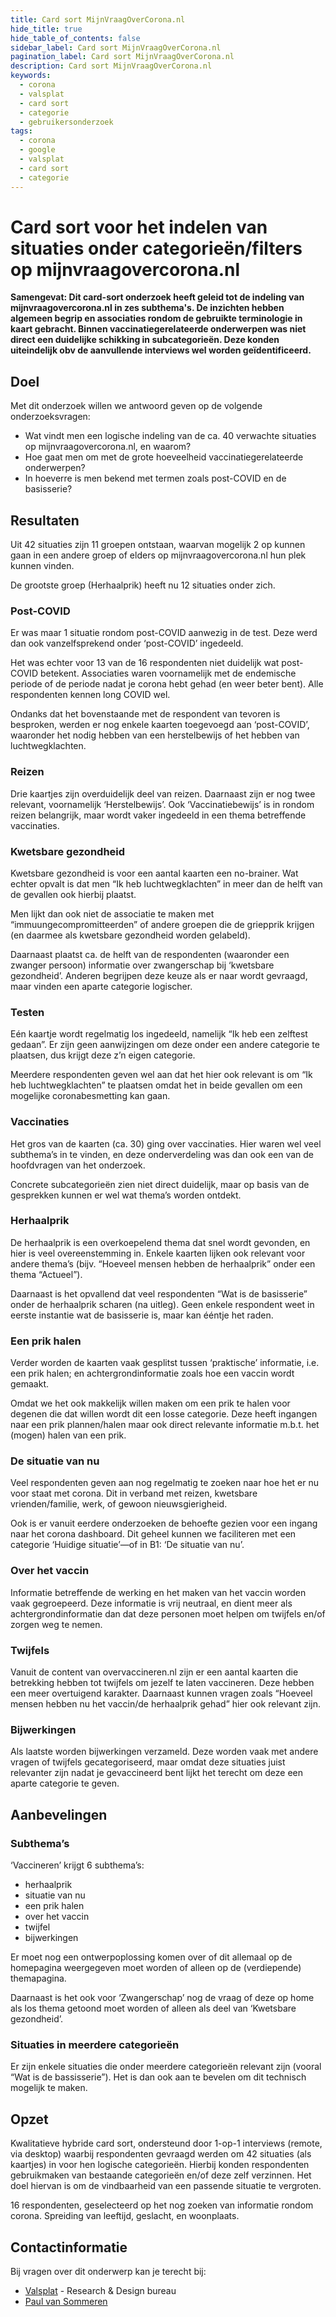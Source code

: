 ```yaml
---
title: Card sort MijnVraagOverCorona.nl
hide_title: true
hide_table_of_contents: false
sidebar_label: Card sort MijnVraagOverCorona.nl
pagination_label: Card sort MijnVraagOverCorona.nl
description: Card sort MijnVraagOverCorona.nl
keywords:
  - corona
  - valsplat
  - card sort
  - categorie
  - gebruikersonderzoek
tags:
  - corona
  - google
  - valsplat
  - card sort
  - categorie
---
```


<!-- @license CC0-1.0 -->

# Card sort voor het indelen van situaties onder categorieën/filters op mijnvraagovercorona.nl

**Samengevat: Dit card-sort onderzoek heeft geleid tot de indeling van mijnvraagovercorona.nl in zes subthema's. De inzichten hebben algemeen begrip en associaties rondom de gebruikte terminologie in kaart gebracht. Binnen vaccinatiegerelateerde onderwerpen was niet direct een duidelijke schikking in subcategorieën. Deze konden uiteindelijk obv de aanvullende interviews wel worden geïdentificeerd.**

## Doel

Met dit onderzoek willen we antwoord geven op de volgende onderzoeksvragen:

- Wat vindt men een logische indeling van de ca. 40 verwachte situaties op mijnvraagovercorona.nl, en waarom?
- Hoe gaat men om met de grote hoeveelheid vaccinatiegerelateerde onderwerpen?
- In hoeverre is men bekend met termen zoals post-COVID en de basisserie?

## Resultaten

Uit 42 situaties zijn 11 groepen ontstaan, waarvan mogelijk 2 op kunnen gaan in een andere groep of elders op mijnvraagovercorona.nl hun plek kunnen vinden.

De grootste groep (Herhaalprik) heeft nu 12 situaties onder zich.

### Post-COVID

Er was maar 1 situatie rondom post-COVID aanwezig in de test. Deze werd dan ook vanzelfsprekend onder ‘post-COVID’ ingedeeld.

Het was echter voor 13 van de 16 respondenten niet duidelijk wat post-COVID betekent. Associaties waren voornamelijk met de endemische periode of de periode nadat je corona hebt gehad (en weer beter bent). Alle respondenten kennen long COVID wel.

Ondanks dat het bovenstaande met de respondent van tevoren is besproken, werden er nog enkele kaarten toegevoegd aan ‘post-COVID’, waaronder het nodig hebben van een herstelbewijs of het hebben van luchtwegklachten.

### Reizen

Drie kaartjes zijn overduidelijk deel van reizen. Daarnaast zijn er nog twee relevant, voornamelijk ‘Herstelbewijs’. Ook ‘Vaccinatiebewijs’ is in rondom reizen belangrijk, maar wordt vaker ingedeeld in een thema betreffende vaccinaties.

### Kwetsbare gezondheid

Kwetsbare gezondheid is voor een aantal kaarten een no-brainer. Wat echter opvalt is dat men “Ik heb luchtwegklachten” in meer dan de helft van de gevallen ook hierbij plaatst.

Men lijkt dan ook niet de associatie te maken met “immuungecompromitteerden” of andere groepen die de griepprik krijgen (en daarmee als kwetsbare gezondheid worden gelabeld).

Daarnaast plaatst ca. de helft van de respondenten (waaronder een zwanger persoon) informatie over zwangerschap bij ‘kwetsbare gezondheid’. Anderen begrijpen deze keuze als er naar wordt gevraagd, maar vinden een aparte categorie logischer.

### Testen

Eén kaartje wordt regelmatig los ingedeeld, namelijk “Ik heb een zelftest gedaan”. Er zijn geen aanwijzingen om deze onder een andere categorie te plaatsen, dus krijgt deze z’n eigen categorie.

Meerdere respondenten geven wel aan dat het hier ook relevant is om “Ik heb luchtwegklachten” te plaatsen omdat het in beide gevallen om een mogelijke coronabesmetting kan gaan.

### Vaccinaties

Het gros van de kaarten (ca. 30) ging over vaccinaties. Hier waren wel veel subthema’s in te vinden, en deze onderverdeling was dan ook een van de hoofdvragen van het onderzoek.

Concrete subcategorieën zien niet direct duidelijk, maar op basis van de gesprekken kunnen er wel wat thema’s worden ontdekt.

### Herhaalprik

De herhaalprik is een overkoepelend thema dat snel wordt gevonden, en hier is veel overeenstemming in. Enkele kaarten lijken ook relevant voor andere thema’s (bijv. “Hoeveel mensen hebben de herhaalprik” onder een thema “Actueel”).

Daarnaast is het opvallend dat veel respondenten “Wat is de basisserie” onder de herhaalprik scharen (na uitleg). Geen enkele respondent weet in eerste instantie wat de basisserie is, maar kan ééntje het raden.

### Een prik halen

Verder worden de kaarten vaak gesplitst tussen ‘praktische’ informatie, i.e. een prik halen; en achtergrondinformatie zoals hoe een vaccin wordt gemaakt.

Omdat we het ook makkelijk willen maken om een prik te halen voor degenen die dat willen wordt dit een losse categorie. Deze heeft ingangen naar een prik plannen/halen maar ook direct relevante informatie m.b.t. het (mogen) halen van een prik.

### De situatie van nu

Veel respondenten geven aan nog regelmatig te zoeken naar hoe het er nu voor staat met corona. Dit in verband met reizen, kwetsbare vrienden/familie, werk, of gewoon nieuwsgierigheid.

Ook is er vanuit eerdere onderzoeken de behoefte gezien voor een ingang naar het corona dashboard.
Dit geheel kunnen we faciliteren met een categorie ‘Huidige situatie’—of in B1: ‘De situatie van nu’.

### Over het vaccin

Informatie betreffende de werking en het maken van het vaccin worden vaak gegroepeerd. Deze informatie is vrij neutraal, en dient meer als achtergrondinformatie dan dat deze personen moet helpen om twijfels en/of zorgen weg te nemen.

### Twijfels

Vanuit de content van overvaccineren.nl zijn er een aantal kaarten die betrekking hebben tot twijfels om jezelf te laten vaccineren. Deze hebben een meer overtuigend karakter. Daarnaast kunnen vragen zoals “Hoeveel mensen hebben nu het vaccin/de herhaalprik gehad” hier ook relevant zijn.

### Bijwerkingen

Als laatste worden bijwerkingen verzameld. Deze worden vaak met andere vragen of twijfels gecategoriseerd, maar omdat deze situaties juist relevanter zijn nadat je gevaccineerd bent lijkt het terecht om deze een aparte categorie te geven.

## Aanbevelingen

### Subthema’s

‘Vaccineren’ krijgt 6 subthema’s:

- herhaalprik
- situatie van nu
- een prik halen
- over het vaccin
- twijfel
- bijwerkingen

Er moet nog een ontwerpoplossing komen over of dit allemaal op de homepagina weergegeven moet worden of alleen op de (verdiepende) themapagina.

Daarnaast is het ook voor ‘Zwangerschap’ nog de vraag of deze op home als los thema getoond moet worden of alleen als deel van ‘Kwetsbare gezondheid’.

### Situaties in meerdere categorieën

Er zijn enkele situaties die onder meerdere categorieën relevant zijn (vooral “Wat is de bassisserie”). Het is dan ook aan te bevelen om dit technisch mogelijk te maken.

## Opzet

Kwalitatieve hybride card sort, ondersteund door 1-op-1 interviews (remote, via desktop) waarbij respondenten gevraagd werden om 42 situaties (als kaartjes) in voor hen logische categorieën. Hierbij konden respondenten gebruikmaken van bestaande categorieën en/of deze zelf verzinnen. Het doel hiervan is om de vindbaarheid van een passende situatie te vergroten.

16 respondenten, geselecteerd op het nog zoeken van informatie rondom corona. Spreiding van leeftijd, geslacht, en woonplaats.

## Contactinformatie

Bij vragen over dit onderwerp kan je terecht bij:

- [Valsplat](https://www.valsplat.nl) - Research & Design bureau
- [Paul van Sommeren](mailto:paul@valsplat.nl)
